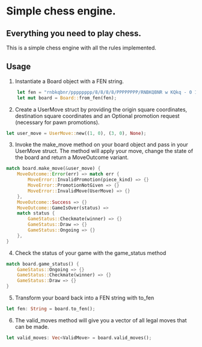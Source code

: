 # Simple chess engine.
## Everything you need to play chess.

This is a simple chess engine with all the rules implemented. 

## Usage

1. Instantiate a Board object with a FEN string.
```rust
    let fen = "rnbkqbnr/pppppppp/8/8/8/8/PPPPPPPP/RNBKQBNR w KQkq - 0 1";
    let mut board = Board::from_fen(fen);
```

2. Create a UserMove struct by providing the origin square coordinates, destination square coordinates and an Optional promotion request (necessary for pawn promotions).
```rust
let user_move = UserMove::new((1, 0), (3, 0), None);
```

3. Invoke the make_move method on your board object and pass in your UserMove struct. The method will apply your move, change the state of the board and return a MoveOutcome variant.
```rust
match board.make_move(&user_move) {
    MoveOutcome::Error(err) => match err {
        MoveError::InvalidPromotion(piece_kind) => {}
        MoveError::PromotionNotGiven => {}
        MoveError::InvalidMove(UserMove) => {}
    },
    MoveOutcome::Success => {}
    MoveOutcome::GameIsOver(status) => 
    match status {
        GameStatus::Checkmate(winner) => {}
        GameStatus::Draw => {}
        GameStatus::Ongoing => {}
    },
}
```

4. Check the status of your game with the game_status method
```rust
match board.game_status() {
    GameStatus::Ongoing => {}
    GameStatus::Checkmate(winner) => {}
    GameStatus::Draw => {}
}
```

5. Transform your board back into a FEN string with to_fen
```rust
let fen: String = board.to_fen();
```

6. The valid_moves method will give you a vector of all legal moves that can be made.
```rust
let valid_moves: Vec<ValidMove> = board.valid_moves();
```
